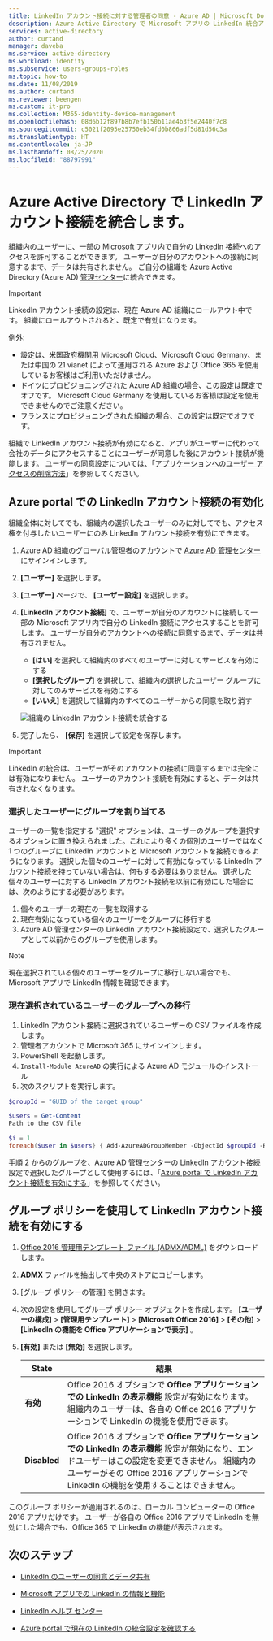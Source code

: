 ```yaml
---
title: LinkedIn アカウント接続に対する管理者の同意 - Azure AD | Microsoft Docs
description: Azure Active Directory で Microsoft アプリの LinkedIn 統合アカウント接続を有効または無効にする方法について説明します
services: active-directory
author: curtand
manager: daveba
ms.service: active-directory
ms.workload: identity
ms.subservice: users-groups-roles
ms.topic: how-to
ms.date: 11/08/2019
ms.author: curtand
ms.reviewer: beengen
ms.custom: it-pro
ms.collection: M365-identity-device-management
ms.openlocfilehash: 08d6b12f897b8b7efb150b11ae4b3f5e2440f7c8
ms.sourcegitcommit: c5021f2095e25750eb34fd0b866adf5d81d56c3a
ms.translationtype: HT
ms.contentlocale: ja-JP
ms.lasthandoff: 08/25/2020
ms.locfileid: "88797991"
---
```

# <a name="integrate-linkedin-account-connections-in-azure-active-directory"></a>Azure Active Directory で LinkedIn アカウント接続を統合します。

組織内のユーザーに、一部の Microsoft アプリ内で自分の LinkedIn 接続へのアクセスを許可することができます。 ユーザーが自分のアカウントへの接続に同意するまで、データは共有されません。 ご自分の組織を Azure Active Directory (Azure AD) [管理センター](https://aad.portal.azure.com)に統合できます。

> [!IMPORTANT]
> LinkedIn アカウント接続の設定は、現在 Azure AD 組織にロールアウト中です。 組織にロールアウトされると、既定で有効になります。
>
> 例外:
>
> * 設定は、米国政府機関用 Microsoft Cloud、Microsoft Cloud Germany、または中国の 21 vianet によって運用される Azure および Office 365 を使用しているお客様はご利用いただけません。
> * ドイツにプロビジョニングされた Azure AD 組織の場合、この設定は既定でオフです。 Microsoft Cloud Germany を使用しているお客様は設定を使用できませんのでご注意ください。
> * フランスにプロビジョニングされた組織の場合、この設定は既定でオフです。
>
> 組織で LinkedIn アカウント接続が有効になると、アプリがユーザーに代わって会社のデータにアクセスすることにユーザーが同意した後にアカウント接続が機能します。 ユーザーの同意設定については、「[アプリケーションへのユーザー アクセスの削除方法](../manage-apps/methods-for-removing-user-access.md)」を参照してください。

## <a name="enable-linkedin-account-connections-in-the-azure-portal"></a>Azure portal での LinkedIn アカウント接続の有効化

組織全体に対してでも、組織内の選択したユーザーのみに対してでも、アクセス権を付与したいユーザーにのみ LinkedIn アカウント接続を有効にできます。

1. Azure AD 組織のグローバル管理者のアカウントで [Azure AD 管理センター](https://aad.portal.azure.com/)にサインインします。
1. **[ユーザー]** を選択します。
1. **[ユーザー]** ページで、 **[ユーザー設定]** を選択します。
1. **[LinkedIn アカウント接続]** で、ユーザーが自分のアカウントに接続して一部の Microsoft アプリ内で自分の LinkedIn 接続にアクセスすることを許可します。 ユーザーが自分のアカウントへの接続に同意するまで、データは共有されません。

    * **[はい]** を選択して組織内のすべてのユーザーに対してサービスを有効にする
    * **[選択したグループ]** を選択して、組織内の選択したユーザー グループに対してのみサービスを有効にする
    * **[いいえ]** を選択して組織内のすべてのユーザーからの同意を取り消す

    ![組織の LinkedIn アカウント接続を統合する](./media/linkedin-integration/linkedin-integration.png)

1. 完了したら、 **[保存]** を選択して設定を保存します。

> [!Important]
> LinkedIn の統合は、ユーザーがそのアカウントの接続に同意するまでは完全には有効になりません。 ユーザーのアカウント接続を有効にすると、データは共有されなくなります。

### <a name="assign-selected-users-with-a-group"></a>選択したユーザーにグループを割り当てる

ユーザーの一覧を指定する "選択" オプションは、ユーザーのグループを選択するオプションに置き換えられました。これにより多くの個別のユーザーではなく 1 つのグループに LinkedIn アカウントと Microsoft アカウントを接続できるようになります。 選択した個々のユーザーに対して有効になっている LinkedIn アカウント接続を持っていない場合は、何もする必要はありません。 選択した個々のユーザーに対する LinkedIn アカウント接続を以前に有効にした場合には、次のようにする必要があります。

1. 個々のユーザーの現在の一覧を取得する
1. 現在有効になっている個々のユーザーをグループに移行する
1. Azure AD 管理センターの LinkedIn アカウント接続設定で、選択したグループとして以前からのグループを使用します。

> [!NOTE]
> 現在選択されている個々のユーザーをグループに移行しない場合でも、Microsoft アプリで LinkedIn 情報を確認できます。

### <a name="move-currently-selected-users-to-a-group"></a>現在選択されているユーザーのグループへの移行

1. LinkedIn アカウント接続に選択されているユーザーの CSV ファイルを作成します。
1. 管理者アカウントで Microsoft 365 にサインインします。
1. PowerShell を起動します。
1. `Install-Module AzureAD` の実行による Azure AD モジュールのインストール
1. 次のスクリプトを実行します。

  ``` PowerShell
  $groupId = "GUID of the target group"
  
  $users = Get-Content 
  Path to the CSV file
  
  $i = 1
  foreach($user in $users} { Add-AzureADGroupMember -ObjectId $groupId -RefObjectId $user ; Write-Host $i Added $user ; $i++ ; Start-Sleep -Milliseconds 10 }
  ```

手順 2 からのグループを、Azure AD 管理センターの LinkedIn アカウント接続設定で選択したグループとして使用するには、「[Azure portal で LinkedIn アカウント接続を有効にする](#enable-linkedin-account-connections-in-the-azure-portal)」を参照してください。

## <a name="use-group-policy-to-enable-linkedin-account-connections"></a>グループ ポリシーを使用して LinkedIn アカウント接続を有効にする

1. [Office 2016 管理用テンプレート ファイル (ADMX/ADML)](https://www.microsoft.com/download/details.aspx?id=49030) をダウンロードします。
1. **ADMX** ファイルを抽出して中央のストアにコピーします。
1. [グループ ポリシーの管理] を開きます。
1. 次の設定を使用してグループ ポリシー オブジェクトを作成します。 **[ユーザーの構成]**  >  **[管理用テンプレート]**  >  **[Microsoft Office 2016]**  >  **[その他]**  >  **[LinkedIn の機能を Office アプリケーションで表示]** 。
1. **[有効]** または **[無効]** を選択します。
  
   State | 結果
   ------ | ------
   **有効** | Office 2016 オプションで **Office アプリケーションでの LinkedIn の表示機能** 設定が有効になります。 組織内のユーザーは、各自の Office 2016 アプリケーションで LinkedIn の機能を使用できます。
   **Disabled** | Office 2016 オプションで **Office アプリケーションでの LinkedIn の表示機能** 設定が無効になり、エンドユーザーはこの設定を変更できません。 組織内のユーザーがその Office 2016 アプリケーションで LinkedIn の機能を使用することはできません。

このグループ ポリシーが適用されるのは、ローカル コンピューターの Office 2016 アプリだけです。 ユーザーが各自の Office 2016 アプリで LinkedIn を無効にした場合でも、Office 365 で LinkedIn の機能が表示されます。

## <a name="next-steps"></a>次のステップ

* [LinkedIn のユーザーの同意とデータ共有](linkedin-user-consent.md)

* [Microsoft アプリでの LinkedIn の情報と機能](https://go.microsoft.com/fwlink/?linkid=850740)

* [LinkedIn ヘルプ センター](https://www.linkedin.com/help/linkedin)

* [Azure portal で現在の LinkedIn の統合設定を確認する](https://aad.portal.azure.com/#blade/Microsoft_AAD_IAM/UserManagementMenuBlade/UserSettings)